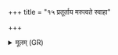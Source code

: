 +++
title = "१५ प्रतूर्ताय मरुत्वते स्वाहा"

+++
<details><summary>मूलम् (GR)</summary>

प्रतूर्ताय मरुत्वते स्वाहा ॥
</details>